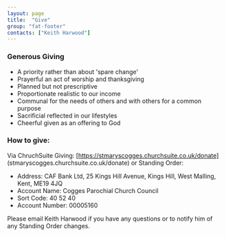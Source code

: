 ```yaml
---
layout: page
title:  "Give"
group: "fat-footer"
contacts: ["Keith Harwood"]
---
```


### Generous Giving
* A priority rather than about 'spare change'
* Prayerful an act of worship and thanksgiving
* Planned but not prescriptive
* Proportionate realistic to our income
* Communal for the needs of others and with others for a common purpose
* Sacrificial reflected in our lifestyles
* Cheerful given as an offering to God

### How to give:
Via ChruchSuite Giving: [https://stmaryscogges.churchsuite.co.uk/donate] (stmaryscogges.churchsuite.co.uk/donate)
or Standing Order:
* Address: CAF Bank Ltd, 25 Kings Hill Avenue, Kings Hill, West Malling, Kent, ME19 4JQ
* Account Name: Cogges Parochial Church Council
* Sort Code: 40 52 40
* Account Number: 00005160

Please email Keith Harwood if you have any questions or to notify him of any Standing Order changes.
